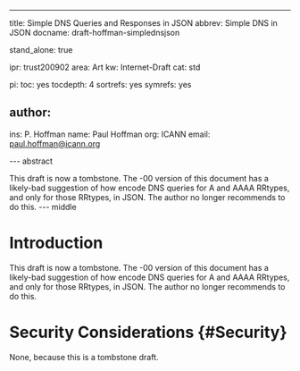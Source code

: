 ---
title: Simple DNS Queries and Responses in JSON
abbrev: Simple DNS in JSON
docname: draft-hoffman-simplednsjson

stand_alone: true

ipr: trust200902
area: Art
kw: Internet-Draft
cat: std

pi:
  toc: yes
  tocdepth: 4
  sortrefs: yes
  symrefs: yes

author:
 -
   ins: P. Hoffman
   name: Paul Hoffman
   org: ICANN
   email: paul.hoffman@icann.org

--- abstract

This draft is now a tombstone. 
The -00 version of this document has a likely-bad suggestion of how encode DNS queries for A and
AAAA RRtypes, and only for those RRtypes, in JSON.
The author no longer recommends to do this.
--- middle

# Introduction

This draft is now a tombstone. 
The -00 version of this document has a likely-bad suggestion of how encode DNS queries for A and
AAAA RRtypes, and only for those RRtypes, in JSON.
The author no longer recommends to do this.


# Security Considerations {#Security}

None, because this is a tombstone draft.
